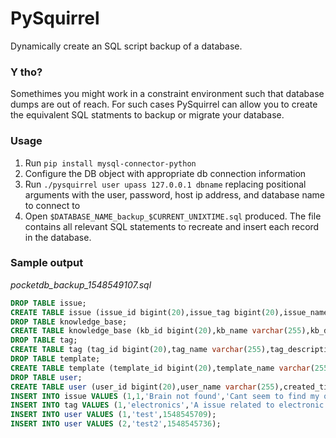 PySquirrel
==========

Dynamically create an SQL script backup of a database.

### Y tho?
Somethimes you might work in a constraint environment such that database dumps are out of reach. For such cases PySquirrel can allow you to create the equivalent SQL statments to backup or migrate your database.

### Usage

1. Run ```pip install mysql-connector-python```
2. Configure the DB object with appropriate db connection information
3. Run ```./pysquirrel user upass 127.0.0.1 dbname``` replacing positional arguments with the user, password, host ip address, and database name to connect to
4. Open `$DATABASE_NAME_backup_$CURRENT_UNIXTIME.sql` produced. The file contains all relevant SQL statements to recreate and insert each record in the database.

### Sample output
*pocketdb_backup_1548549107.sql*
```sql
DROP TABLE issue;
CREATE TABLE issue (issue_id bigint(20),issue_tag bigint(20),issue_name varchar(255),issue_description text,issue_user_id bigint(20));
DROP TABLE knowledge_base;
CREATE TABLE knowledge_base (kb_id bigint(20),kb_name varchar(255),kb_description text,kb_content text,kb_is_common int(11),kb_user_id bigint(20),create_time int(11),last_updated_time int(11));
DROP TABLE tag;
CREATE TABLE tag (tag_id bigint(20),tag_name varchar(255),tag_description text,tag_user_id bigint(20),create_time int(11),last_updated_time int(11));
DROP TABLE template;
CREATE TABLE template (template_id bigint(20),template_name varchar(255),template_tag bigint(20),template_content text,template_user_id bigint(20),create_time int(11),last_updated_time int(11));
DROP TABLE user;
CREATE TABLE user (user_id bigint(20),user_name varchar(255),created_time int(11));
INSERT INTO issue VALUES (1,1,'Brain not found','Cant seem to find my own head',1);
INSERT INTO tag VALUES (1,'electronics','A issue related to electronic devices',1,1548545913,1548545913);
INSERT INTO user VALUES (1,'test',1548545709);
INSERT INTO user VALUES (2,'test2',1548545736);
```

